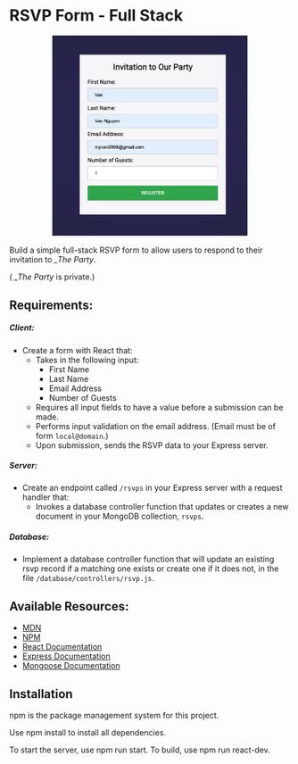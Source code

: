 # RSVP Form - Full Stack
<p align="center">
<img src="https://github.com/vannguyen-vn/rsvp-form/blob/master/rsvp-form/client/dist/images/register.jpg" width="350">
</p>

Build a simple full-stack RSVP form to allow users to respond to their invitation to *_The Party*.

( *_The Party* is private.)

## Requirements:

##### Client:

- Create a form with React that:
  - Takes in the following input:
    - First Name
    - Last Name
    - Email Address 
    - Number of Guests
  - Requires all input fields to have a value before a submission can be made.
  - Performs input validation on the email address.
    (Email must be of form `local@domain`.)
  - Upon submission, sends the RSVP data to your Express server.

##### Server:
- Create an endpoint called `/rsvps` in your Express server with a request handler that:
  - Invokes a database controller function that updates or creates a new document in your MongoDB collection, `rsvps`.

##### Database:
- Implement a database controller function that will update an existing rsvp record if a matching one exists or create one if it does not, in the file `/database/controllers/rsvp.js`.

## Available Resources:

- [MDN](https://developer.mozilla.org/bm/docs/Web/JavaScript)
- [NPM](https://www.npmjs.com/)
- [React Documentation](https://reactjs.org/docs/hello-world.html)
- [Express Documentation](https://expressjs.com/en/api.html)
- [Mongoose Documentation](http://mongoosejs.com/docs/api.html)

## Installation
npm is the package management system for this project.

Use npm install to install all dependencies.

To start the server, use npm run start.
To build, use npm run react-dev.
